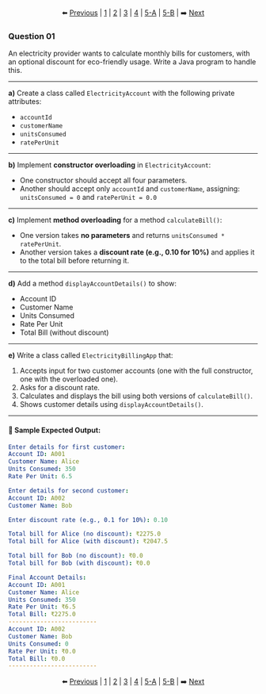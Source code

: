 <div align="center">

⬅️ [Previous](**`1.md`**) | [1](1.md) | [2](2.md) | [3](3.md) | [4](4.md) | [5-A](5-A.md) | [5-B](5-B.md) | ➡️ [Next](3.md)

</div>

### Question 01

An electricity provider wants to calculate monthly bills for customers, with an optional discount for eco-friendly usage. Write a Java program to handle this.

---

**a)** Create a class called `ElectricityAccount` with the following private attributes:

* `accountId`
* `customerName`
* `unitsConsumed`
* `ratePerUnit`

---

**b)** Implement **constructor overloading** in `ElectricityAccount`:

* One constructor should accept all four parameters.
* Another should accept only `accountId` and `customerName`, assigning:
  `unitsConsumed = 0` and `ratePerUnit = 0.0`

---

**c)** Implement **method overloading** for a method `calculateBill()`:

* One version takes **no parameters** and returns `unitsConsumed * ratePerUnit`.
* Another version takes a **discount rate (e.g., 0.10 for 10%)** and applies it to the total bill before returning it.

---

**d)** Add a method `displayAccountDetails()` to show:

* Account ID
* Customer Name
* Units Consumed
* Rate Per Unit
* Total Bill (without discount)

---

**e)** Write a class called `ElectricityBillingApp` that:

1. Accepts input for two customer accounts (one with the full constructor, one with the overloaded one).
2. Asks for a discount rate.
3. Calculates and displays the bill using both versions of `calculateBill()`.
4. Shows customer details using `displayAccountDetails()`.

---

#### 🌟 Sample Expected Output:

```yaml
Enter details for first customer:
Account ID: A001
Customer Name: Alice
Units Consumed: 350
Rate Per Unit: 6.5

Enter details for second customer:
Account ID: A002
Customer Name: Bob

Enter discount rate (e.g., 0.1 for 10%): 0.10

Total bill for Alice (no discount): ₹2275.0
Total bill for Alice (with discount): ₹2047.5

Total bill for Bob (no discount): ₹0.0
Total bill for Bob (with discount): ₹0.0

Final Account Details:
Account ID: A001
Customer Name: Alice
Units Consumed: 350
Rate Per Unit: ₹6.5
Total Bill: ₹2275.0
-------------------------
Account ID: A002
Customer Name: Bob
Units Consumed: 0
Rate Per Unit: ₹0.0
Total Bill: ₹0.0
-------------------------
```

<div align="center">
  
⬅️ [Previous](**`1.md`**) | [1](1.md) | [2](2.md) | [3](3.md) | [4](4.md) | [5-A](5-A.md) | [5-B](5-B.md) | ➡️ [Next](3.md)

</div>
